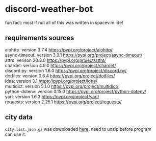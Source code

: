 # discord-weather-bot
fun fact: most if not all of this was written in spacevim ide!

## requirements sources
aiohttp: version 3.7.4 https://pypi.org/project/aiohttp/<br>
async-timeout: version 3.0.1 https://pypi.org/project/async-timeout/<br>
attrs: verison 20.3.0 https://pypi.org/project/attrs/<br>
chardet: version 4.0.0 https://pypi.org/project/chardet/<br>
discord.py: version 1.6.0 https://pypi.org/project/discord.py/<br>
dotfiles: version 0.6.4 https://pypi.org/project/dotfiles/<br>
idna: version 3.1 https://pypi.org/project/idna/<br>
multidict: version 5.1.0 https://pypi.org/project/multidict/<br>
python-dotenv: version 0.15.0 https://pypi.org/project/python-dotenv/<br>
yarl: version 1.6.3 https://pypi.org/project/yarl/<br>
requests: version 2.25.1 https://pypi.org/project/requests/<br>

## city data
`city.list.json.gz` was downloaded [here](http://bulk.openweathermap.org/sample/).  need to unzip before program can use it.
